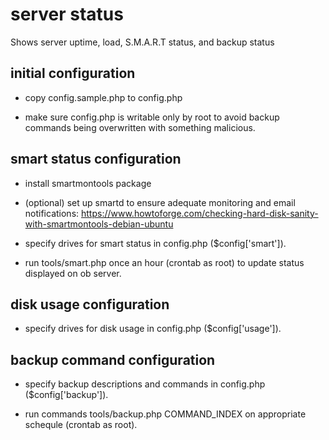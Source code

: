 # server status
 Shows server uptime, load, S.M.A.R.T status, and backup status

## initial configuration

- copy config.sample.php to config.php

- make sure config.php is writable only by root to avoid backup commands being overwritten with something malicious.

## smart status configuration

- install smartmontools package

- (optional) set up smartd to ensure adequate monitoring and email notifications: https://www.howtoforge.com/checking-hard-disk-sanity-with-smartmontools-debian-ubuntu

- specify drives for smart status in config.php ($config['smart']).

- run tools/smart.php once an hour (crontab as root) to update status displayed on ob server.

## disk usage configuration

- specify drives for disk usage in config.php ($config['usage']).

## backup command configuration

- specify backup descriptions and commands in config.php ($config['backup']).

- run commands tools/backup.php COMMAND_INDEX on appropriate schequle (crontab as root).
